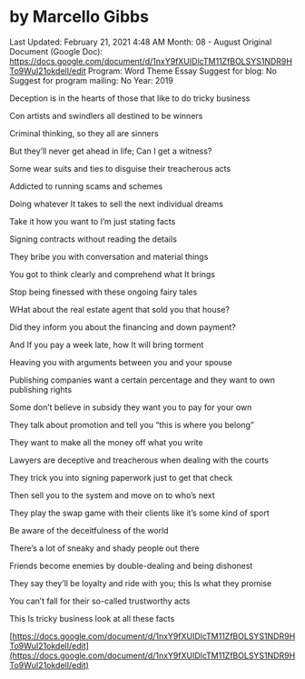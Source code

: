 # by Marcello Gibbs

Last Updated: February 21, 2021 4:48 AM
Month: 08 - August
Original Document (Google Doc): https://docs.google.com/document/d/1nxY9fXUIDlcTM11ZfBOLSYS1NDR9HTo9WuI21okdelI/edit
Program: Word Theme Essay
Suggest for blog: No
Suggest for program mailing: No
Year: 2019

Deception is in the hearts of those that like to do tricky business

Con artists and swindlers all destined to be winners

Criminal thinking, so they all are sinners

But they’ll never get ahead in life; Can I get a witness?

Some wear suits and ties to disguise their treacherous acts

Addicted to running scams and schemes

Doing whatever It takes to sell the next individual dreams

Take it how you want to I’m just stating facts

Signing contracts without reading the details

They bribe you with conversation and material things

You got to think clearly and comprehend what It brings

Stop being finessed with these ongoing fairy tales

WHat about the real estate agent that sold you that house?

Did they inform you about the financing and down payment?

And If you pay a week late, how It will bring torment

Heaving you with arguments between you and your spouse

Publishing companies want a certain percentage and they want to own publishing rights

Some don’t believe in subsidy they want you to pay for your own

They talk about promotion and tell you “this is where you belong”

They want to make all the money off what you write

Lawyers are deceptive and treacherous when dealing with the courts

They trick you into signing paperwork just to get that check

Then sell you to the system and move on to who’s next

They play the swap game with their clients like it’s some kind of sport

Be aware of the deceitfulness of the world

There’s a lot of sneaky and shady people out there

Friends become enemies by double-dealing and being dishonest

They say they’ll be loyalty and ride with you; this Is what they promise

You can’t fall for their so-called trustworthy acts

This Is tricky business look at all these facts

[https://docs.google.com/document/d/1nxY9fXUIDlcTM11ZfBOLSYS1NDR9HTo9WuI21okdelI/edit](https://docs.google.com/document/d/1nxY9fXUIDlcTM11ZfBOLSYS1NDR9HTo9WuI21okdelI/edit)